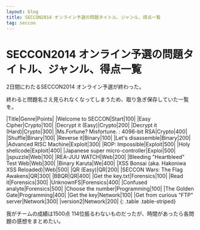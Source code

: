 ```yaml
---
layout: blog
title: SECCON2014 オンライン予選の問題タイトル、ジャンル、得点一覧
tag: seccon
---
```


# SECCON2014 オンライン予選の問題タイトル、ジャンル、得点一覧

2日間にわたるSECCON2014 オンライン予選が終わった。

終わると問題名さえ見られなくなってしまうため、取り急ぎ保存していた一覧を。

|Title|Genre|Points|
|Welcome to SECCON|Start|100|
|Easy Cipher|Crypto|100|
|Decrypt it (Easy)|Crypto|200|
|Decrypt it (Hard)|Crypto|300|
|Ms.Fortune? Misfortune. : 4096-bit RSA|Crypto|400|
|Shuffle|Binary|100|
|Reverse it|Binary|100|
|Let's disassemble|Binary|200|
|Advanced RISC Machine|Exploit|300|
|ROP: Impossible|Exploit|500|
|Holy shellcode|Exploit|400|
|Japanese super micro-controller|Exploi|500|
|jspuzzle|Web|100|
|REA-JUU WATCH|Web|200|
|Bleeding "Heartbleed" Test Web|Web|300|
|Binary Karuta|We|400|
|XSS Bonsai (aka. Hakoniwa XSS Reloaded)|Web|500|
|QR (Easy)|QR|200|
|SECCON Wars: The Flag Awakens|QR|300|
|BBQR|QR|400|
|Get the key.txt|Forensics|100|
|Read it|Forensics|300|
|UnknownFS|Forensics|400|
|Confused analyte|Forensics|500|
|Choose the number|Programming|100|
|The Golden Gate|Programming|400|
|Get the key|Network|100|
|Get from curious "FTP" server|Network|300|
|version2|Network|200|
{: .table .table-striped}

我がチームの成績は1500点 114位振るわないものだったが、時間があったら各問題の感想をまとめたい。
